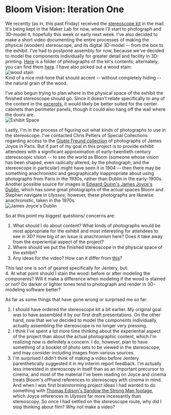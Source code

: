 # Bloom Vision: Iteration One

We recently (as in, this past Friday) received the [stereoscope kit](http://www.3dstereo.com/viewmaster/vn-holm.html) in the mail. It's being kept in the Maker Lab for now, where I'll start to photograph and 3D-model it, hopefully this week or early next week. I've also decided to make a short video documenting the entire processes of making the physical (wooden) stereoscope, and its digital 3D-model -- from the box to the exhibit. I've had to postpone assembly for now, because we've decided to model the components individually for greater detail and facility in 3D-printing. 
[Here](https://www.dropbox.com/sh/rlm0z3myx21zafv/M4bqzXzqvq?m) is a folder of photographs of the kit's contents; alternately, you can find them [here](http://www.flickr.com/photos/93837414@N08/).
I have also picked out a wood stain:  
![wood stain](https://photos-1.dropbox.com/t/0/AADK0mwGDLwOSVCPkiGpgxm-D5eCpBkIauXNWkR9RR9wlQ/12/136690042/jpeg/32x32/7/_/1/2/WoodStain.jpg/7ghTELjAyD6IokmblZCdVUj3P91L1fsJQaRg_lygwkM?size=800x600)  
Kind of a nice mid-tone that should accent -- without completely hiding -- the natural grain of the wood.  

I've also begun trying to plan where in the physical space of the exhibit the finished stereoscope should go. Since it doesn't relate specifically to any of the content in the [excerpts](https://github.com/uvicmakerlab/LongNowOfUlysses/tree/master/pageExcerpts), it would likely be better suited for the center cabinets than perimeter panels, though it could also hang off the wall where the doors are.  
![Exhibit Space](https://photos-4.dropbox.com/t/0/AABN8fd6biZPY8jGGw3-Y_6b3eQm5SFyJgU3U6W2BaIllg/12/136690042/jpeg/32x32/7/_/1/2/ExhibitSpace4.jpg/8sWLRUNcgQ3oGzedyDO3uiPEPJ9yINDncslDCfJT32c?size=800x600)  

Lastly, I'm in the process of figuring out what kinds of photographs to use in the stereoscope. I've contacted Chris Petters of Special Collections regarding access to the 
[Gisèle Freund collection](http://contentdm.library.uvic.ca/cdm/search/collection/collection10) of photographs of James Joyce in Paris. But if part of my goal in this project is to provide exhibit attendees with a significant approximation of early-twentieth century stereoscopic vision -- to see the world as Bloom (someone whose vision has been shaped, even radically altered, by the photograph, and the stereoscope in particular) might have seen it in 1904 -- then there may be something anachronistic and geographically inappropriate about using photographs from Paris in the 1930s, rather than Dublin in the early-1900s. Another possible source for images is [Edward Quinn's James Joyce's Dublin](http://www.amazon.ca/James-Joyces-Dublin-Edward-Quinn/dp/0436395002), which has some great photographs of the actual spaces Bloom and Stephen navigate in *Ulysses*; however, these photographs are likewise anachronistic, taken in the 1970s.  
![James Joyce's Dublin](https://photos-6.dropbox.com/t/0/AACCWZ5jRGMYLOF2h1LHmccNOXrGFwFKNwiW-GgC2zJTtA/12/136690042/jpeg/32x32/7/_/1/2/O%27ConnellStreet.jpg/-HF1u1sJgHC_0mtSYCvqgRNXBUWVGFGvTTgESFNVLjk?size=800x600) 

So at this point my biggest questions/ concerns are:  
1. What should I do about content? What kinds of photographs would be most appropriate for the exhibit and most interesting for attendees to see in 3D? How big of an issue is anachronism here? Does it take away from the experiential aspect of the project?  
2. Where should we put the finished stereoscope in the physical space of the exhibit?  
3. Any ideas for the video? How can it differ from [this](http://www.youtube.com/watch?v=LQZlnFjBkws&feature=share&list=UUOks0hDQ02OK2yDKj2QOWTw)?

This last one is sort of geared specifically for Jentery, but:  
4. At what point should I stain the wood: before or after modeling the components? Will it make a difference when modeling if the wood is stained or not? Do darker or lighter tones tend to photograph and render in 3D-modeling software better?  

As far as some things that have gone wrong or surprised me so far:     
1. I should have ordered the stereoscope kit a bit earlier. My original goal was to have assembled it by our first draft presentations. On the other hand, now that we've decided to model the components individually, actually assembling the stereoscope is no longer very pressing.   
2. I think I've spent a lot more time thinking about the experiential aspect of the project than about the actual photographic content, which I'm realizing now is definitely a concern. I do, however, plan to have something of a booklet of photo sets to be viewed in the stereoscope, and may consider including images from various sources.     
3. I'm surprised I didn't think of making a video before Jentery parenthetically suggested it in my interim report feedback. I'm actually less interested in stereoscopy in itself than as an important precursor to cinema, and most of the material I've been reading on Joyce and cinema treats Bloom's offhand references to stereoscopy with cinema in mind. And when I was first brainstorming project ideas I had wanted to do something with [Thomas Edison's Sandow the Strong Man footage](http://www.youtube.com/watch?v=agvQxm_nPIw), which Joyce references in *Ulysses* far more incessantly than stereoscopy. So once I had settled on the stereoscope route, why did I stop thinking about film? Why not make a video?   
